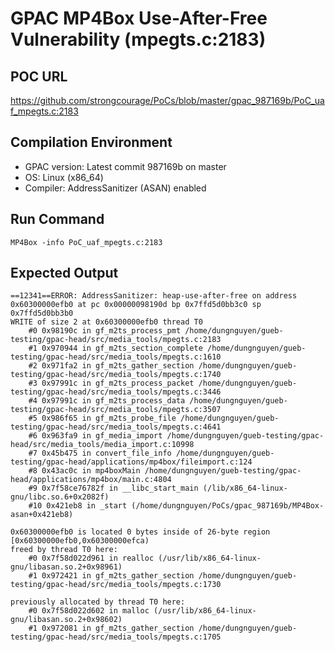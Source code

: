 # GPAC MP4Box Use-After-Free Vulnerability (mpegts.c:2183)

## POC URL
https://github.com/strongcourage/PoCs/blob/master/gpac_987169b/PoC_uaf_mpegts.c:2183

## Compilation Environment
- GPAC version: Latest commit 987169b on master
- OS: Linux (x86_64)
- Compiler: AddressSanitizer (ASAN) enabled

## Run Command
```
MP4Box -info PoC_uaf_mpegts.c:2183
```

## Expected Output
```
==12341==ERROR: AddressSanitizer: heap-use-after-free on address 0x60300000efb0 at pc 0x00000098190d bp 0x7ffd5d0bb3c0 sp 0x7ffd5d0bb3b0
WRITE of size 2 at 0x60300000efb0 thread T0
    #0 0x98190c in gf_m2ts_process_pmt /home/dungnguyen/gueb-testing/gpac-head/src/media_tools/mpegts.c:2183
    #1 0x970944 in gf_m2ts_section_complete /home/dungnguyen/gueb-testing/gpac-head/src/media_tools/mpegts.c:1610
    #2 0x971fa2 in gf_m2ts_gather_section /home/dungnguyen/gueb-testing/gpac-head/src/media_tools/mpegts.c:1740
    #3 0x97991c in gf_m2ts_process_packet /home/dungnguyen/gueb-testing/gpac-head/src/media_tools/mpegts.c:3446
    #4 0x97991c in gf_m2ts_process_data /home/dungnguyen/gueb-testing/gpac-head/src/media_tools/mpegts.c:3507
    #5 0x986f65 in gf_m2ts_probe_file /home/dungnguyen/gueb-testing/gpac-head/src/media_tools/mpegts.c:4641
    #6 0x963fa9 in gf_media_import /home/dungnguyen/gueb-testing/gpac-head/src/media_tools/media_import.c:10998
    #7 0x45b475 in convert_file_info /home/dungnguyen/gueb-testing/gpac-head/applications/mp4box/fileimport.c:124
    #8 0x43ac0c in mp4boxMain /home/dungnguyen/gueb-testing/gpac-head/applications/mp4box/main.c:4804
    #9 0x7f58ce76782f in __libc_start_main (/lib/x86_64-linux-gnu/libc.so.6+0x2082f)
    #10 0x421eb8 in _start (/home/dungnguyen/PoCs/gpac_987169b/MP4Box-asan+0x421eb8)

0x60300000efb0 is located 0 bytes inside of 26-byte region [0x60300000efb0,0x60300000efca)
freed by thread T0 here:
    #0 0x7f58d022d961 in realloc (/usr/lib/x86_64-linux-gnu/libasan.so.2+0x98961)
    #1 0x972421 in gf_m2ts_gather_section /home/dungnguyen/gueb-testing/gpac-head/src/media_tools/mpegts.c:1730

previously allocated by thread T0 here:
    #0 0x7f58d022d602 in malloc (/usr/lib/x86_64-linux-gnu/libasan.so.2+0x98602)
    #1 0x972081 in gf_m2ts_gather_section /home/dungnguyen/gueb-testing/gpac-head/src/media_tools/mpegts.c:1705
```
